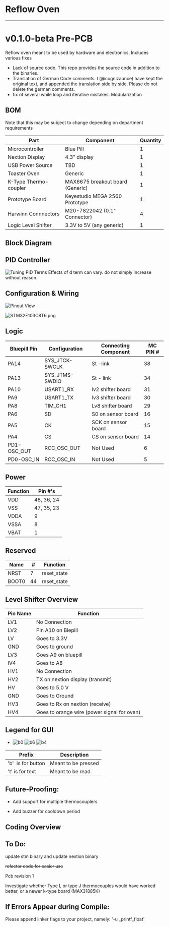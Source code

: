 # Reflow Oven

---

# v0.1.0-beta Pre-PCB

Reflow oven meant to be used by hardware and electronics. Includes various fixes

- Lack of source code. This repo provides the source code in addition to the binaries.
- Translation of German Code comments. I (@cognizaunce) have kept the original text, and appended the translation side by side. Please do not delete the german comments.
- fix of several while loop and iterative mistakes. Modularization

## BOM

Note that this may be subject to change depending on department requirements

| Part                  | Component                        | Quantity |
| --------------------- | -------------------------------- | -------- |
| Microcontroller       | Blue Pill                        | 1        |
| Nextion Display       | 4.3" display                     | 1        |
| USB Power Source      | TBD                              | 1        |
| Toaster Oven          | Generic                          | 1        |
| K-Type Thermo-coupler | MAX6675 breakout board (Generic) | 1        |
| Prototype Board       | Keyestudio MEGA 2560 Prototype   | 1        |
| Harwinn Connnectors   | M20-7822042 (0.1" Connector)     | 4        |
| Logic Level Shifter   | 3.3V to 5V (any generic)         | 1        |

## Block Diagram

## PID Controller

![Tuning PID Terms](documentation/Tuning%20PID%20Terms.png)
Effects of d term can vary. do not simply increase without reason.

## Configuration & Wiring

![Pinout View](documentation/Pinout%20View.png)

![STM32F103C8T6.png](documentation/STM32F103C8T6.png)

## Logic

| Bluepill Pin | Configuration  | Connecting Component | MC PIN # |
| ------------ | -------------- | -------------------- | -------- |
| PA14         | SYS_JTCK-SWCLK | St -link             | 38       |
| PA13         | SYS_JTMS-SWDIO | St - link            | 34       |
| PA10         | USART1_RX      | lv2 shifter board    | 31       |
| PA9          | USART1_TX      | lv3 shifter board    | 30       |
| PA8          | TIM_CH1        | Lv8 shifter board    | 29       |
| PA6          | SD             | S0 on sensor board   | 16       |
| PA5          | CK             | SCK on sensor board  | 15       |
| PA4          | CS             | CS on sensor board   | 14       |
| PD1-OSC_OUT  | RCC_OSC_OUT    | Not Used             | 6        |
| PD0-OSC_IN   | RCC_OSC_IN     | Not Used             | 5        |

## Power

| Function | Pin #'s    |
| -------- | ---------- |
| VDD      | 48, 36, 24 |
| VSS      | 47, 35, 23 |
| VDDA     | 9          |
| VSSA     | 8          |
| VBAT     | 1          |

## Reserved

| Name  | #   | Function    |
| ----- | --- | ----------- |
| NRST  | 7   | reset_state |
| BOOT0 | 44  | reset_state |

## Level Shifter Overview

| Pin Name | Function                                    |
| -------- | ------------------------------------------- |
| LV1      | No Connection                               |
| LV2      | Pin A10 on Blepill                          |
| LV       | Goes to 3.3V                                |
| GND      | Goes to ground                              |
| LV3      | Goes A9 on bluepill                         |
| lV4      | Goes to A8                                  |
| HV1      | No Connection                               |
| HV2      | TX on nextion display (transmit)            |
| HV       | Goes to 5.0 V                               |
| GND      | Goes to Ground                              |
| HV3      | Goes to Rx on nextion (receive)             |
| HV4      | Goes to orange wire (power signal for oven) |

## Legend for GUI

- ![b0](documentation/b0.png)
  ![b6](documentation/b6.png)
  ![b4](documentation/b4.png)

| Prefix             | Description         |
| ------------------ | ------------------- |
| 'b'  is for button | Meant to be pressed |
| 't' is for text    | Meant to be read    |

## Future-Proofing:

- Add support for multiple thermocouplers

- Add buzzer for cooldown period

## Coding Overview

## To Do:

update stm binary and update nextion binary

~~refactor code for easier use~~

Pcb revision 1

Investigate whether Type L or type J thermocouples would have worked better, or a newer k-type board (MAX31885K)

## If Errors Appear during Compile:
Please append linker flags to your project, namely: '-u _printf_float'
